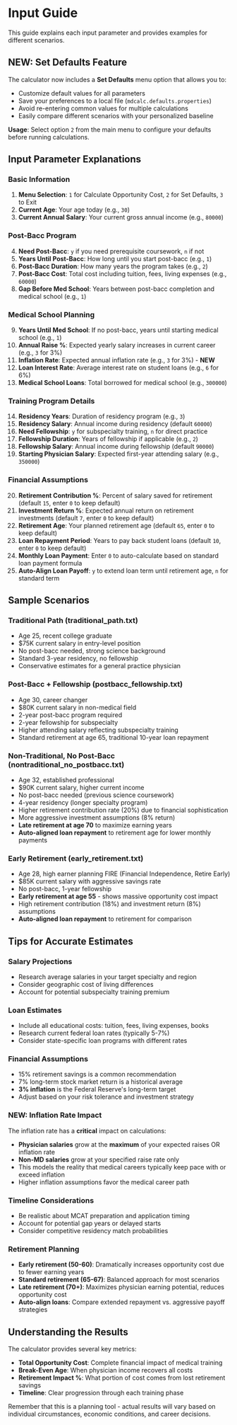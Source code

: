 # Input Guide

This guide explains each input parameter and provides examples for different scenarios.

## **NEW**: Set Defaults Feature

The calculator now includes a **Set Defaults** menu option that allows you to:
- Customize default values for all parameters
- Save your preferences to a local file (`mdcalc.defaults.properties`)
- Avoid re-entering common values for multiple calculations
- Easily compare different scenarios with your personalized baseline

**Usage**: Select option `2` from the main menu to configure your defaults before running calculations.

## Input Parameter Explanations

### Basic Information
1. **Menu Selection**: `1` for Calculate Opportunity Cost, `2` for Set Defaults, `3` to Exit
2. **Current Age**: Your age today (e.g., `30`)
3. **Current Annual Salary**: Your current gross annual income (e.g., `80000`)

### Post-Bacc Program
4. **Need Post-Bacc**: `y` if you need prerequisite coursework, `n` if not
5. **Years Until Post-Bacc**: How long until you start post-bacc (e.g., `1`)
6. **Post-Bacc Duration**: How many years the program takes (e.g., `2`)
7. **Post-Bacc Cost**: Total cost including tuition, fees, living expenses (e.g., `60000`)
8. **Gap Before Med School**: Years between post-bacc completion and medical school (e.g., `1`)

### Medical School Planning
9. **Years Until Med School**: If no post-bacc, years until starting medical school (e.g., `1`)
10. **Annual Raise %**: Expected yearly salary increases in current career (e.g., `3` for 3%)
11. **Inflation Rate**: Expected annual inflation rate (e.g., `3` for 3%) - **NEW**
12. **Loan Interest Rate**: Average interest rate on student loans (e.g., `6` for 6%)
13. **Medical School Loans**: Total borrowed for medical school (e.g., `300000`)

### Training Program Details
14. **Residency Years**: Duration of residency program (e.g., `3`)
15. **Residency Salary**: Annual income during residency (default `60000`)
16. **Need Fellowship**: `y` for subspecialty training, `n` for direct practice
17. **Fellowship Duration**: Years of fellowship if applicable (e.g., `2`)
18. **Fellowship Salary**: Annual income during fellowship (default `90000`)
19. **Starting Physician Salary**: Expected first-year attending salary (e.g., `350000`)

### Financial Assumptions
20. **Retirement Contribution %**: Percent of salary saved for retirement (default `15`, enter `0` to keep default)
21. **Investment Return %**: Expected annual return on retirement investments (default `7`, enter `0` to keep default)
22. **Retirement Age**: Your planned retirement age (default `65`, enter `0` to keep default)
23. **Loan Repayment Period**: Years to pay back student loans (default `10`, enter `0` to keep default)
24. **Monthly Loan Payment**: Enter `0` to auto-calculate based on standard loan payment formula
25. **Auto-Align Loan Payoff**: `y` to extend loan term until retirement age, `n` for standard term

## Sample Scenarios

### Traditional Path (traditional_path.txt)
- Age 25, recent college graduate
- $75K current salary in entry-level position  
- No post-bacc needed, strong science background
- Standard 3-year residency, no fellowship
- Conservative estimates for a general practice physician

### Post-Bacc + Fellowship (postbacc_fellowship.txt)
- Age 30, career changer
- $80K current salary in non-medical field
- 2-year post-bacc program required
- 2-year fellowship for subspecialty
- Higher attending salary reflecting subspecialty training
- Standard retirement at age 65, traditional 10-year loan repayment

### Non-Traditional, No Post-Bacc (nontraditional_no_postbacc.txt)
- Age 32, established professional
- $90K current salary, higher current income
- No post-bacc needed (previous science coursework)
- 4-year residency (longer specialty program)
- Higher retirement contribution rate (20%) due to financial sophistication
- More aggressive investment assumptions (8% return)
- **Late retirement at age 70** to maximize earning years
- **Auto-aligned loan repayment** to retirement age for lower monthly payments

### Early Retirement (early_retirement.txt)
- Age 28, high earner planning FIRE (Financial Independence, Retire Early)
- $85K current salary with aggressive savings rate
- No post-bacc, 1-year fellowship
- **Early retirement at age 55** - shows massive opportunity cost impact
- High retirement contribution (18%) and investment return (8%) assumptions
- **Auto-aligned loan repayment** to retirement for comparison

## Tips for Accurate Estimates

### Salary Projections
- Research average salaries in your target specialty and region
- Consider geographic cost of living differences
- Account for potential subspecialty training premium

### Loan Estimates
- Include all educational costs: tuition, fees, living expenses, books
- Research current federal loan rates (typically 5-7%)
- Consider state-specific loan programs with different rates

### Financial Assumptions
- 15% retirement savings is a common recommendation
- 7% long-term stock market return is a historical average
- **3% inflation** is the Federal Reserve's long-term target
- Adjust based on your risk tolerance and investment strategy

### **NEW**: Inflation Rate Impact
The inflation rate has a **critical** impact on calculations:
- **Physician salaries** grow at the **maximum** of your expected raises OR inflation rate
- **Non-MD salaries** grow at your specified raise rate only
- This models the reality that medical careers typically keep pace with or exceed inflation
- Higher inflation assumptions favor the medical career path

### Timeline Considerations
- Be realistic about MCAT preparation and application timing
- Account for potential gap years or delayed starts
- Consider competitive residency match probabilities

### Retirement Planning
- **Early retirement (50-60)**: Dramatically increases opportunity cost due to fewer earning years
- **Standard retirement (65-67)**: Balanced approach for most scenarios
- **Late retirement (70+)**: Maximizes physician earning potential, reduces opportunity cost
- **Auto-align loans**: Compare extended repayment vs. aggressive payoff strategies

## Understanding the Results

The calculator provides several key metrics:

- **Total Opportunity Cost**: Complete financial impact of medical training
- **Break-Even Age**: When physician income recovers all costs
- **Retirement Impact %**: What portion of cost comes from lost retirement savings
- **Timeline**: Clear progression through each training phase

Remember that this is a planning tool - actual results will vary based on individual circumstances, economic conditions, and career decisions.